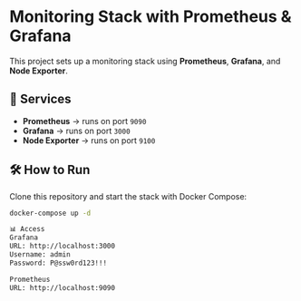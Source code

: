 # Monitoring Stack with Prometheus & Grafana

This project sets up a monitoring stack using **Prometheus**, **Grafana**, and **Node Exporter**.

## 🚀 Services
- **Prometheus** → runs on port `9090`
- **Grafana** → runs on port `3000`
- **Node Exporter** → runs on port `9100`

## 🛠️ How to Run

Clone this repository and start the stack with Docker Compose:

```bash
docker-compose up -d

📊 Access
Grafana
URL: http://localhost:3000
Username: admin
Password: P@ssw0rd123!!!

Prometheus
URL: http://localhost:9090
